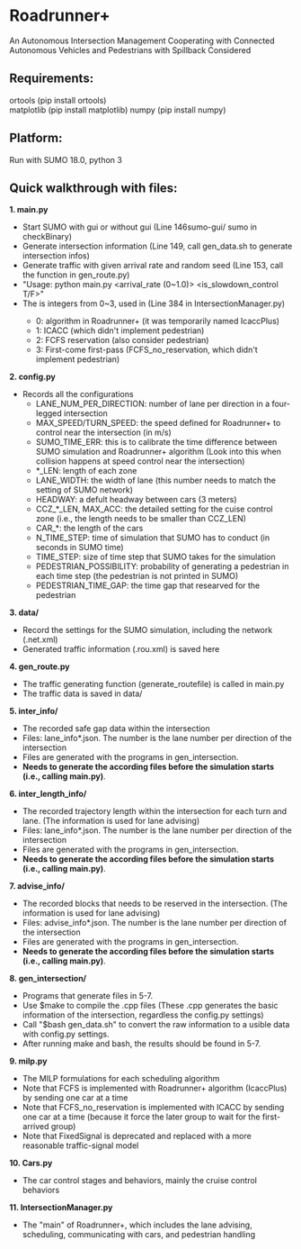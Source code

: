 # Roadrunner+
An Autonomous Intersection Management Cooperating with Connected Autonomous Vehicles and Pedestrians with Spillback Considered

## Requirements:  
ortools (pip install ortools)   
matplotlib (pip install matplotlib)
numpy (pip install numpy)

## Platform: 
Run with SUMO 18.0, python 3

## Quick walkthrough with files: 
**1. main.py**
  - Start SUMO with gui or without gui (Line 146sumo-gui/ sumo in checkBinary)
  - Generate intersection information (Line 149, call gen_data.sh to generate intersection infos)
  - Generate traffic with given arrival rate and random seed (Line 153, call the function in gen_route.py)
  - "Usage: python main.py <arrival_rate (0~1.0)> <seed> <schedular> <is_slowdown_control T/F>"
  - The <scheduler> is integers from 0~3, used in (Line 384 in IntersectionManager.py)
    - 0: algorithm in Roadrunner+ (it was temporarily named IcaccPlus)
    - 1: ICACC (which didn't implement pedestrian)
    - 2: FCFS reservation (also consider pedestrian)
    - 3: First-come first-pass (FCFS_no_reservation, which didn't implement pedestrian)
  
**2. config.py**
  - Records all the configurations
    - LANE_NUM_PER_DIRECTION: number of lane per direction in a four-legged intersection
    - MAX_SPEED/TURN_SPEED: the speed defined for Roadrunner+ to control near the intersection (in m/s)
    - SUMO_TIME_ERR: this is to calibrate the time difference between SUMO simulation and Roadrunner+ algorithm (Look into this when collision happens at speed control near the intersection)
    - *_LEN: length of each zone
    - LANE_WIDTH: the width of lane (this number needs to match the setting of SUMO network)
    - HEADWAY: a defult headway between cars (3 meters)
    - CCZ_*_LEN, MAX_ACC: the detailed setting for the cuise control zone (i.e., the length needs to be smaller than CCZ_LEN)
    - CAR_*: the length of the cars
    - N_TIME_STEP: time of simulation that SUMO has to conduct (in seconds in SUMO time)
    - TIME_STEP: size of time step that SUMO takes for the simulation
    - PEDESTRIAN_POSSIBILITY: probability of generating a pedestrian in each time step (the pedestrian is not printed in SUMO)
    - PEDESTRIAN_TIME_GAP: the time gap that researved for the pedestrian
  
**3. data/**
  - Record the settings for the SUMO simulation, including the network (.net.xml)
  - Generated traffic information (.rou.xml) is saved here
  
**4. gen_route.py**
  - The traffic generating function (generate_routefile) is called in main.py
  - The traffic data is saved in data/

**5. inter_info/**
  - The recorded safe gap data within the intersection
  - Files: lane_info*.json. The number is the lane number per direction of the intersection
  - Files are generated with the programs in gen_intersection.
  - **Needs to generate the according files before the simulation starts (i.e., calling main.py)**.
  

**6. inter_length_info/**
  - The recorded trajectory length within the intersection for each turn and lane. (The information is used for lane advising)
  - Files: lane_info*.json. The number is the lane number per direction of the intersection
  - Files are generated with the programs in gen_intersection.
  - **Needs to generate the according files before the simulation starts (i.e., calling main.py)**.

**7. advise_info/**
  - The recorded blocks that needs to be reserved in the intersection. (The information is used for lane advising)
  - Files: advise_info*.json. The number is the lane number per direction of the intersection
  - Files are generated with the programs in gen_intersection.
  - **Needs to generate the according files before the simulation starts (i.e., calling main.py)**.
  
**8. gen_intersection/**
  - Programs that generate files in 5-7.
  - Use $make to compile the .cpp files (These .cpp generates the basic information of the intersection, regardless the config.py settings)
  - Call "$bash gen_data.sh" to convert the raw information to a usible data with config.py settings.
  - After running make and bash, the results should be found in 5-7.
  
**9. milp.py**
  - The MILP formulations for each scheduling algorithm
  - Note that FCFS is implemented with Roadrunner+ algorithm (IcaccPlus) by sending one car at a time
  - Note that FCFS_no_reservation is implemented with ICACC by sending one car at a time (because it force the later group to wait for the first-arrived group)
  - Note that FixedSignal is deprecated and replaced with a more reasonable traffic-signal model
  
**10. Cars.py**
  - The car control stages and behaviors, mainly the cruise control behaviors
  
**11. IntersectionManager.py**
  - The "main" of Roadrunner+, which includes the lane advising, scheduling, communicating with cars, and pedestrian handling
